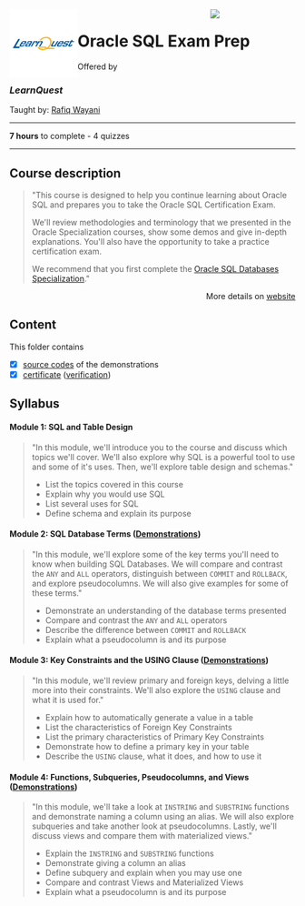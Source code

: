 <a href="https://www.coursera.org/learn/oracle-sql-examprep">
  <img src="/img/Oracle_SQL_logo.avif" width="150" align="right">
</a>

<img src="/img/LearnQuest_logo.png" width="120" align="left">

# Oracle SQL Exam Prep

Offered by 
### *LearnQuest*

Taught by: [Rafiq Wayani](https://www.coursera.org/instructor/~76307871)

---

**7 hours** to complete - 4 quizzes

---

## Course description

>"This course is designed to help you continue learning about Oracle SQL and prepares you to take the Oracle SQL Certification Exam.
>
>We'll review methodologies and terminology that we presented in the Oracle Specialization courses, show some demos and give in-depth explanations. You'll also have the opportunity to take a practice certification exam.
>
>We recommend that you first complete the [Oracle SQL Databases Specialization](../../Specializations/Oracle%20SQL%20Databases)."

<p align="right">More details on <a href="https://www.coursera.org/learn/oracle-sql-examprep">website</a></p>

## Content
This folder contains 
- [x] [source codes](./Demonstrations) of the demonstrations
- [x] [certificate](./Coursera_Certificate_Oracle_SQL_Exam_Prep.pdf) ([verification](https://coursera.org/verify/WKKYZAKX85EY))

## Syllabus

#### Module 1: SQL and Table Design

>"In this module, we'll introduce you to the course and discuss which topics we'll cover. We'll also explore why SQL is a powerful tool to use and some of it's uses. Then, we'll explore table design and schemas."
>- List the topics covered in this course
>- Explain why you would use SQL
>- List several uses for SQL
>- Define schema and explain its purpose

#### Module 2: SQL Database Terms ([Demonstrations](./Demonstrations/module2.sql))

>"In this module, we'll explore some of the key terms you'll need to know when building SQL Databases. We will compare and contrast the `ANY` and `ALL` operators, distinguish between `COMMIT` and `ROLLBACK`, and explore pseudocolumns. We will also give examples for some of these terms."
>- Demonstrate an understanding of the database terms presented
>- Compare and contrast the `ANY` and `ALL` operators
>- Describe the difference between `COMMIT` and `ROLLBACK`
>- Explain what a pseudocolumn is and its purpose

#### Module 3: Key Constraints and the USING Clause ([Demonstrations](./Demonstrations/module3.sql))

>"In this module, we'll review primary and foreign keys, delving a little more into their constraints. We'll also explore the `USING` clause and what it is used for."
>- Explain how to automatically generate a value in a table
>- List the characteristics of Foreign Key Constraints
>- List the primary characteristics of Primary Key Constraints
>- Demonstrate how to define a primary key in your table
>- Describe the `USING` clause, what it does, and how to use it

#### Module 4: Functions, Subqueries, Pseudocolumns, and Views ([Demonstrations](./Demonstrations/module4.sql))

>"In this module, we'll take a look at `INSTRING` and `SUBSTRING` functions and demonstrate naming a column using an alias. We will also explore subqueries and take another look at pseudocolumns. Lastly, we'll discuss views and compare them with materialized views."
>- Explain the `INSTRING` and `SUBSTRING` functions
>- Demonstrate giving a column an alias
>- Define subquery and explain when you may use one
>- Compare and contrast Views and Materialized Views
>- Explain what a pseudocolumn is and its purpose

